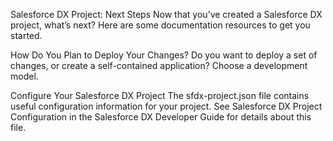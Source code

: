 Salesforce DX Project: Next Steps
Now that you’ve created a Salesforce DX project, what’s next? Here are some documentation resources to get you started.

How Do You Plan to Deploy Your Changes?
Do you want to deploy a set of changes, or create a self-contained application? Choose a development model.

Configure Your Salesforce DX Project
The sfdx-project.json file contains useful configuration information for your project. See Salesforce DX Project Configuration in the Salesforce DX Developer Guide for details about this file.
